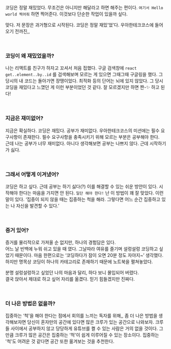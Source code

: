 코딩은 정말 재밌었다. 무조건은 아니지만 해달라고 하면 해주는 편이다. `여기서 Hello world 찍어줘` 하면 찍어준다. 이것보다 단순한 작업이 있을까 싶다.

맞다. 저 문장은 과거형으로 시작된다. 코딩은 정말 재밌’었’다. 우아한테크코스에 들어오기 전까진,,

<br>

### 코딩이 왜 재밌었을까?

나는 리액트를 친구가 하자고 꼬셔서 처음 접했다. 구글 검색창에 `react get..element..by..id` 를 검색해보며 모르는 게 있으면 그때그때 구글링을 했다. 그 당시의 내 코드는 돌아가면 장땡이었다. 최적화 등의 단어는 뇌에 있지 않았다. 그 당시 코딩을 재밌다고 느꼈던 게 이런 부분이었던 것 같다. 잘 모르겠지만 하면 짠-✨ 하고 된다!

<br>

### 지금은 재미없어?

지금은 확실하다. 코딩은 재밌다. 공부가 재미없다. 우아한테크코스의 미션에는 필수 요구사항이 존재한다. 필수 요구사항을 충족시키기 위해 모르는 부분은 공부해야 한다.  
근데 나는 공부가 너무 재미없다. 아니다 생각해보면 공부는 나쁘지 않다. 근데 시작하기가 싫다.

<br>

### 그래서 어떻게 이겨냈어?

코딩은 하고 싶다. 근데 공부는 하기 싫다(?) 이를 해결할 수 있는 쉬운 방안이 있다. 시작해야 한다는 마음을 가지면 안 된다. `일단 해야 한다!` 난 이 방법이 꽤 잘 맞았다. 이런 말이 있다. ‘집중이 되지 않을 때는 집중하는 척을 해라. 그렇다면 어느 순간 집중하고 있는 나 자신을 발견할 수 있다.’

<br>

### 증거 있어?

증거를 물리적으로 가져올 순 없지만, 하나의 경험담은 있다.  
어느 날 빈백에 누워 쉬고 있을 때 였다. 그날따라 여유를 즐기며 설렁설렁 코딩하고 싶었기 때문이다. 마음 한편으로는 ‘코딩하다가 잠이 오면 20분 정도 자야지~’ 생각했다. 하지만 명목상 코딩이 하나의 카테고리로 존재하기 때문에 노트북을 펼쳐놓았다.

분명 설렁설렁하고 싶었던 나의 마음과 달리, 하다 보니 몰입되어 버렸다.  
결국 앉아서 제대로 하고 싶어 자리를 옮겼다. 믿기 힘들겠지만 진짜다.

<br>

### 더 나은 방법은 없을까?

집중하는 ‘척’을 해야 한다는 점에서 회의를 느끼는 독자를 위해,, 좀 더 나은 방법을 생각해보자면 당신이 혼자만의 공간에 있다면 많은 크루가 있는 공간으로 나와보자. 크루들 사이에서 공부하지 않고 당당하게 유튜브를 켤 수 있는 사람은 거의 없을 것이다. 그만큼 크루가 많은 공간은 집중하는 ‘척'이 쉽게 이루어질 수 있는 장소이다. 집중하는 '척'도 어려운 것 같다면 공간 또한 옮겨보는 것을 추천한다.
